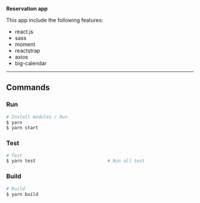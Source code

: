 **Reservation app** 

This app include the following features:

- react.js
- sass
- moment
- reactstrap
- axios
- big-calendar

---

## Commands

### Run

```zsh
# Install modules / Run 
$ yarn
$ yarn start
```

### Test

```zsh
# Test
$ yarn test                           # Run all test
```

### Build

```zsh
# Build
$ yarn build
```